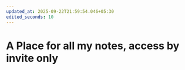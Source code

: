 ```yaml
---
updated_at: 2025-09-22T21:59:54.046+05:30
edited_seconds: 10
---
```

# A Place for all my notes, access by invite only
